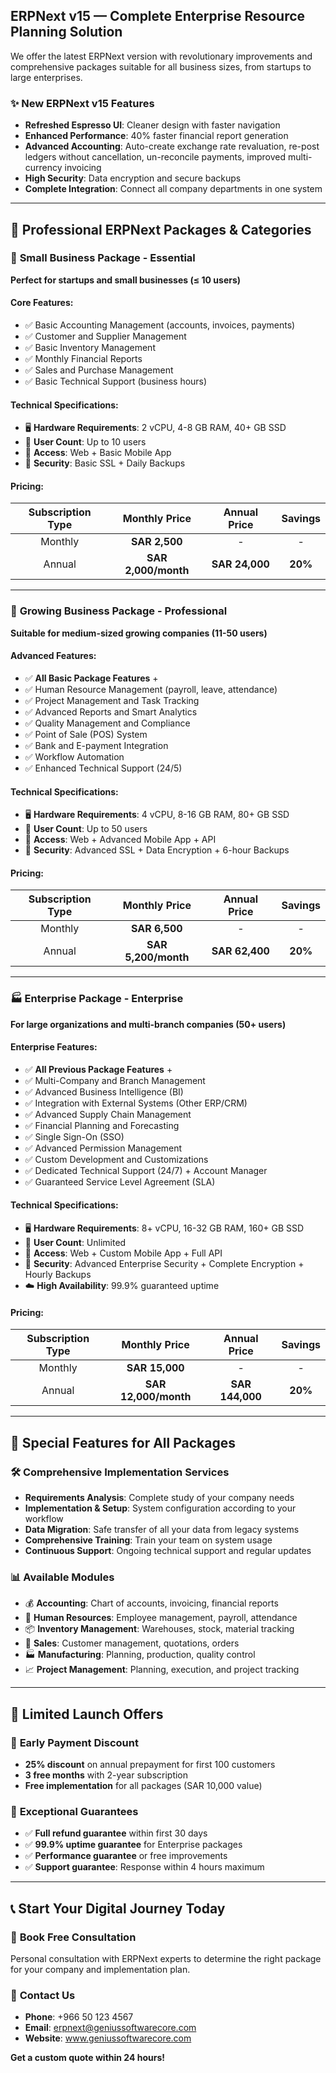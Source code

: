 ## ERPNext v15 — Complete Enterprise Resource Planning Solution
We offer the latest ERPNext version with revolutionary improvements and comprehensive packages suitable for all business sizes, from startups to large enterprises.

### ✨ New ERPNext v15 Features
- **Refreshed Espresso UI**: Cleaner design with faster navigation
- **Enhanced Performance**: 40% faster financial report generation
- **Advanced Accounting**: Auto-create exchange rate revaluation, re-post ledgers without cancellation, un-reconcile payments, improved multi-currency invoicing
- **High Security**: Data encryption and secure backups
- **Complete Integration**: Connect all company departments in one system

---

## 🎯 Professional ERPNext Packages & Categories

### 💼 **Small Business Package - Essential**
**Perfect for startups and small businesses (≤ 10 users)**

#### Core Features:
- ✅ Basic Accounting Management (accounts, invoices, payments)
- ✅ Customer and Supplier Management
- ✅ Basic Inventory Management
- ✅ Monthly Financial Reports
- ✅ Sales and Purchase Management
- ✅ Basic Technical Support (business hours)

#### Technical Specifications:
- 🖥️ **Hardware Requirements**: 2 vCPU, 4-8 GB RAM, 40+ GB SSD
- 👥 **User Count**: Up to 10 users
- 📱 **Access**: Web + Basic Mobile App
- 🔐 **Security**: Basic SSL + Daily Backups

#### Pricing:
| **Subscription Type** | **Monthly Price** | **Annual Price** | **Savings** |
|:-------------------:|:----------------:|:---------------:|:----------:|
| Monthly | **SAR 2,500** | - | - |
| Annual | **SAR 2,000/month** | **SAR 24,000** | **20%** |

---

### 🏢 **Growing Business Package - Professional**
**Suitable for medium-sized growing companies (11-50 users)**

#### Advanced Features:
- ✅ **All Basic Package Features** +
- ✅ Human Resource Management (payroll, leave, attendance)
- ✅ Project Management and Task Tracking
- ✅ Advanced Reports and Smart Analytics
- ✅ Quality Management and Compliance
- ✅ Point of Sale (POS) System
- ✅ Bank and E-payment Integration
- ✅ Workflow Automation
- ✅ Enhanced Technical Support (24/5)

#### Technical Specifications:
- 🖥️ **Hardware Requirements**: 4 vCPU, 8-16 GB RAM, 80+ GB SSD
- 👥 **User Count**: Up to 50 users
- 📱 **Access**: Web + Advanced Mobile App + API
- 🔐 **Security**: Advanced SSL + Data Encryption + 6-hour Backups

#### Pricing:
| **Subscription Type** | **Monthly Price** | **Annual Price** | **Savings** |
|:-------------------:|:----------------:|:---------------:|:----------:|
| Monthly | **SAR 6,500** | - | - |
| Annual | **SAR 5,200/month** | **SAR 62,400** | **20%** |

---

### 🏭 **Enterprise Package - Enterprise**
**For large organizations and multi-branch companies (50+ users)**

#### Enterprise Features:
- ✅ **All Previous Package Features** +
- ✅ Multi-Company and Branch Management
- ✅ Advanced Business Intelligence (BI)
- ✅ Integration with External Systems (Other ERP/CRM)
- ✅ Advanced Supply Chain Management
- ✅ Financial Planning and Forecasting
- ✅ Single Sign-On (SSO)
- ✅ Advanced Permission Management
- ✅ Custom Development and Customizations
- ✅ Dedicated Technical Support (24/7) + Account Manager
- ✅ Guaranteed Service Level Agreement (SLA)

#### Technical Specifications:
- 🖥️ **Hardware Requirements**: 8+ vCPU, 16-32 GB RAM, 160+ GB SSD
- 👥 **User Count**: Unlimited
- 📱 **Access**: Web + Custom Mobile App + Full API
- 🔐 **Security**: Advanced Enterprise Security + Complete Encryption + Hourly Backups
- ☁️ **High Availability**: 99.9% guaranteed uptime

#### Pricing:
| **Subscription Type** | **Monthly Price** | **Annual Price** | **Savings** |
|:-------------------:|:----------------:|:---------------:|:----------:|
| Monthly | **SAR 15,000** | - | - |
| Annual | **SAR 12,000/month** | **SAR 144,000** | **20%** |

---

## 🎁 **Special Features for All Packages**

### 🛠️ **Comprehensive Implementation Services**
- **Requirements Analysis**: Complete study of your company needs
- **Implementation & Setup**: System configuration according to your workflow
- **Data Migration**: Safe transfer of all your data from legacy systems
- **Comprehensive Training**: Train your team on system usage
- **Continuous Support**: Ongoing technical support and regular updates

### 📊 **Available Modules**
- 💰 **Accounting**: Chart of accounts, invoicing, financial reports
- 👥 **Human Resources**: Employee management, payroll, attendance
- 📦 **Inventory Management**: Warehouses, stock, material tracking
- 🛒 **Sales**: Customer management, quotations, orders
- 🏭 **Manufacturing**: Planning, production, quality control
- 📈 **Project Management**: Planning, execution, and project tracking

---

## 🚀 **Limited Launch Offers**

### 🎯 **Early Payment Discount**
- **25% discount** on annual prepayment for first 100 customers
- **3 free months** with 2-year subscription
- **Free implementation** for all packages (SAR 10,000 value)

### 💎 **Exceptional Guarantees**
- ✅ **Full refund guarantee** within first 30 days
- ✅ **99.9% uptime guarantee** for Enterprise packages
- ✅ **Performance guarantee** or free improvements
- ✅ **Support guarantee**: Response within 4 hours maximum

---

## 📞 **Start Your Digital Journey Today**

### 🎯 **Book Free Consultation**
Personal consultation with ERPNext experts to determine the right package for your company and implementation plan.

### 📧 **Contact Us**
- **Phone**: +966 50 123 4567
- **Email**: erpnext@geniussoftwarecore.com
- **Website**: www.geniussoftwarecore.com

**Get a custom quote within 24 hours!**